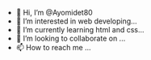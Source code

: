 - 👋 Hi, I’m @Ayomidet80
- 👀 I’m interested in web developing...
- 🌱 I’m currently learning html and css...
- 💞️ I’m looking to collaborate on ...
- 📫 How to reach me ...

<!---
Ayomidet80/Ayomidet80 is a ✨ special ✨ repository because its `README.md` (this file) appears on your GitHub profile.
You can click the Preview link to take a look at your changes.
--->
